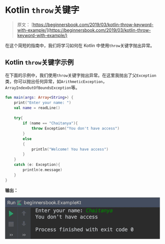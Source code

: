 # Kotlin `throw`关键字

> 原文： [https://beginnersbook.com/2019/03/kotlin-throw-keyword-with-example/](https://beginnersbook.com/2019/03/kotlin-throw-keyword-with-example/)

在这个简短的指南中，我们将学习如何在 Kotlin 中使用`throw`关键字抛出异常。

## Kotlin `throw`关键字示例

在下面的示例中，我们使用`throw`关键字抛出异常。在这里我抛出了父`Exception`类，你可以抛出任何异常，如`ArithmeticException`，`ArrayIndexOutOfBoundsException`等。

```kotlin
fun main(args: Array<String>) {
    print("Enter your name: ")
    val name = readLine()

    try{
        if (name == "Chaitanya"){
            throw Exception("You don't have access")
        }
        else
        {
            println("Welcome! You have access")
        }
    }
    catch (e: Exception){
        println(e.message)
    }
}
```

**输出：**

![Kotlin throw keyword example](img/8dfdbd651c74cbc0b84343812ccd6683.jpg)